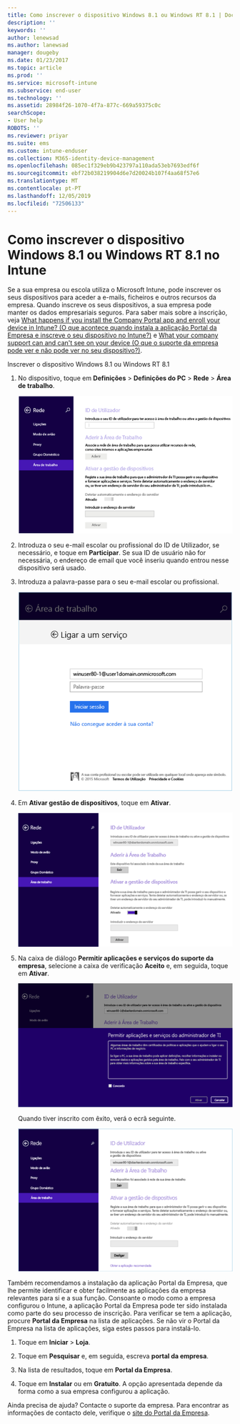 ```yaml
---
title: Como inscrever o dispositivo Windows 8.1 ou Windows RT 8.1 | Documentos da Microsoft
description: ''
keywords: ''
author: lenewsad
ms.author: lanewsad
manager: dougeby
ms.date: 01/23/2017
ms.topic: article
ms.prod: ''
ms.service: microsoft-intune
ms.subservice: end-user
ms.technology: ''
ms.assetid: 28984f26-1070-4f7a-877c-669a59375c0c
searchScope:
- User help
ROBOTS: ''
ms.reviewer: priyar
ms.suite: ems
ms.custom: intune-enduser
ms.collection: M365-identity-device-management
ms.openlocfilehash: 085ec1f329eb9b423797a110ada53eb7693edf6f
ms.sourcegitcommit: ebf72b038219904d6e7d20024b107f4aa68f57e6
ms.translationtype: MT
ms.contentlocale: pt-PT
ms.lasthandoff: 12/05/2019
ms.locfileid: "72506133"
---
```

# <a name="how-to-enroll-your-windows-81-or-windows-rt-81-device-in-intune"></a>Como inscrever o dispositivo Windows 8.1 ou Windows RT 8.1 no Intune  

Se a sua empresa ou escola utiliza o Microsoft Intune, pode inscrever os seus dispositivos para aceder a e-mails, ficheiros e outros recursos da empresa. Quando inscreve os seus dispositivos, a sua empresa pode manter os dados empresariais seguros. Para saber mais sobre a inscrição, veja [What happens if you install the Company Portal app and enroll your device in Intune? (O que acontece quando instala a aplicação Portal da Empresa e inscreve o seu dispositivo no Intune?)](what-happens-if-you-install-the-company-portal-app-and-enroll-your-device-in-intune-windows.md) e [What your company support can and can't see on your device (O que o suporte da empresa pode ver e não pode ver no seu dispositivo?)](what-info-can-your-company-see-when-you-enroll-your-device-in-intune.md).  


Inscrever o dispositivo Windows 8.1 ou Windows RT 8.1  

1. No dispositivo, toque em **Definições** &gt; **Definições do PC** &gt; **Rede** &gt; **Área de trabalho**.  

    ![nav-to-workplace](./media/W81-1-workplacejoin.png)  

2. Introduza o seu e-mail escolar ou profissional do ID de Utilizador, se necessário, e toque em **Participar**. Se sua ID de usuário não for necessária, o endereço de email que você inseriu quando entrou nesse dispositivo será usado.  

3. Introduza a palavra-passe para o seu e-mail escolar ou profissional.  


    ![type-password](./media/W81-2-workplacesettings_signin.png)  

4. Em **Ativar gestão de dispositivos**, toque em **Ativar**.  


    ![turn-on-device-management](./media/W81-3-dev-mgt-turn-on.png)  

5. Na caixa de diálogo **Permitir aplicações e serviços do suporte da empresa**, selecione a caixa de verificação **Aceito** e, em seguida, toque em **Ativar**.  


    ![turn-on-allow-apps-services](./media/W81-4-agree-allow-apps-services.png)  

    Quando tiver inscrito com êxito, verá o ecrã seguinte.  


    ![enrollment-complete](./media/W81-5-enrolled-done.png)

Também recomendamos a instalação da aplicação Portal da Empresa, que lhe permite identificar e obter facilmente as aplicações da empresa relevantes para si e a sua função. Consoante o modo como a empresa configurou o Intune, a aplicação Portal da Empresa pode ter sido instalada como parte do seu processo de inscrição. Para verificar se tem a aplicação, procure **Portal da Empresa** na lista de aplicações. Se não vir o Portal da Empresa na lista de aplicações, siga estes passos para instalá-lo.

1. Toque em **Iniciar** &gt; **Loja**.  

2. Toque em **Pesquisar** e, em seguida, escreva **portal da empresa**.  

3. Na lista de resultados, toque em **Portal da Empresa**.  

4. Toque em **Instalar** ou em **Gratuito**. A opção apresentada depende da forma como a sua empresa configurou a aplicação.  

Ainda precisa de ajuda? Contacte o suporte da empresa. Para encontrar as informações de contacto dele, verifique o [site do Portal da Empresa](https://go.microsoft.com/fwlink/?linkid=2010980).  
